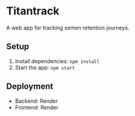 # Titantrack

A web app for tracking semen retention journeys.

## Setup

1. Install dependencies: `npm install`
2. Start the app: `npm start`

## Deployment

- Backend: Render
- Frontend: Render
